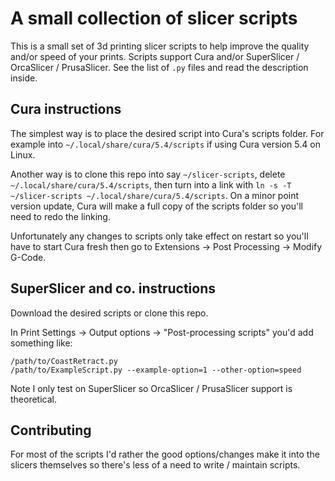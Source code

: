 [//]: # (Copyright 2024 Mihail Dumitrescu mhdm.dev)
[//]: # (Provided under "MIT Licence" terms.)
[//]: # (SPDX-License-Identifier: MIT)

# A small collection of slicer scripts

This is a small set of 3d printing slicer scripts to help improve the quality and/or speed of your prints. Scripts support Cura and/or SuperSlicer / OrcaSlicer / PrusaSlicer.
See the list of `.py` files and read the description inside.

## Cura instructions

The simplest way is to place the desired script into Cura's scripts folder. For example into `~/.local/share/cura/5.4/scripts` if using Cura version 5.4 on Linux.

Another way is to clone this repo into say `~/slicer-scripts`, delete `~/.local/share/cura/5.4/scripts`, then turn into a link with `ln -s -T ~/slicer-scripts ~/.local/share/cura/5.4/scripts`. On a minor point version update, Cura will make a full copy of the scripts folder so you'll need to redo the linking.

Unfortunately any changes to scripts only take effect on restart so you'll have to start Cura fresh then go to Extensions -> Post Processing -> Modify G-Code.

## SuperSlicer and co. instructions

Download the desired scripts or clone this repo.

In Print Settings -> Output options -> "Post-processing scripts" you'd add something like:
```
/path/to/CoastRetract.py
/path/to/ExampleScript.py --example-option=1 --other-option=speed
```

Note I only test on SuperSlicer so OrcaSlicer / PrusaSlicer support is theoretical.

## Contributing

For most of the scripts I'd rather the good options/changes make it into the slicers themselves so there's less of a need to write / maintain scripts.
